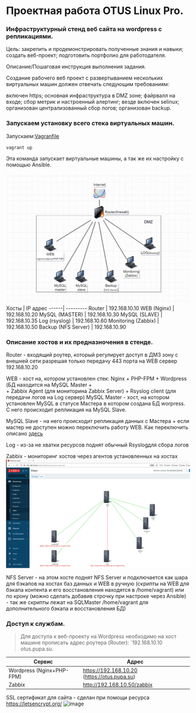 #  Проектная работа OTUS Linux Pro.

### Инфраструктурный стенд веб сайта на wordpress с репликациями.

Цель:
закрепить и продемонстрировать полученные знания и навыки;
создать веб-проект;
подготовить портфолио для работодателя.


Описание/Пошаговая инструкция выполнения задания.

Создание рабочего веб проект с развертыванием нескольких виртуальных машин должен отвечать следующим требованиям:

включен https;
основная инфраструктура в DMZ зоне;
файрвалл на входе;
сбор метрик и настроенный алертинг;
везде включен selinux;
организован централизованный сбор логов;
организован backup.

### Запускаем установку всего стека виртуальных машин.

Запускаем:[Vagranfile](https://github.com/PavelSergeevItem/otus_project/blob/main/Vagrantfile)
``` 
vagrant up
```
Эта команда запускает виртуальные машины, а так же их настройку с помощью Ansible.

![image](https://github.com/PavelSergeevItem/otus_project/blob/main/pictures/schema.jpg)
 Хосты | IP адрес
------| ---------
Router | 192.168.10.10
WEB (Nginx) | 192.168.10.20
MySQL (MASTER) | 192.168.10.30
MySQL (SLAVE) | 192.168.10.35
Log (rsyslog) | 192.168.10.60
Monitoring (Zabbix) | 192.168.10.50
Backup (NFS Server) | 192.168.10.90

### Описание хостов и их предназночения в стенде. 

Router - входящий роутер, который регулирует доступ в ДМЗ зону с внешней сети разрешая только передачу 
         443 порта на WEB сервер 192.168.10.20
        
WEB    - хост на, котором установлен стек: Nginx + PHP-FPM + Wordpress (БД находится на MySQL Master +  
       + Zabbix Agent (для мониторина Zabbix Server) + Rsyslog client (для передачи логов на Log сервер) 
MySQL Master - хост, на котором установлен MySQL в статусе Мастера в котором создана БД worpress. С него происходит репликация на MySQL Slave.

MySQL Slave - на него происходит репликация данных с Мастера + если мастер не доступен можно переключить работу WEB.
              Как переключить описано  [здесь](https://github.com/PavelSergeevItem/otus_project/blob/main/repl_mysql/README.md)
              
Log - из-за не хватки ресурсов поднят обычный Rsyslogдля сбора логов 

Zabbix - мониторинг хостов через агентов установленных на хостах
![image](https://github.com/PavelSergeevItem/otus_project/blob/main/pictures/zabbix.png)
       
NFS Server - на этом хосте поднят NFS Server и подключается как шара для бэкапов на хостах баз данных и WEB 
             в ручную (скрипты на WEB для бэкапа контента и его восстановления находятся в /home/vagrant) или по крону (можно 
             сделать добавив строчку при настроке через Ansible) - так же скрипты лежат на SQLMaster /home/vagrant для дополнительного 
             бэкапа и восстановления БД)       
        
### Доступ к службам.

> Для доступа к веб-проекту на Wordpress необходимо на хост машине прописать адрес роутера (Router): `192.168.10.10 otus.pupa.su.

Сервис | Адрес
------| ---------
Wordpress (Nginx+PHP-FPM) | https://192.168.10.20 (https://otus.pupa.su)
Zabbix | http://192.168.10.50/zabbix


SSL сертификат для сайта - сделан при помощи ресурса https://letsencrypt.org/
![image](https://github.com/)

